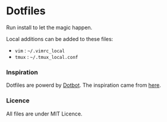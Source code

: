 # Dotfiles
Run install to let the magic happen.

Local additions can be added to these files:
* `vim` : `~/.vimrc_local`
* `tmux` : `~/.tmux_local.conf`


### Inspiration

Dotfiles are powerd by [Dotbot](https://github.com/anishathalye/dotbot). 
The inspiration came from [here](http://www.anishathalye.com/2014/08/03/managing-your-dotfiles/).

### Licence
All files are under MIT Licence.
